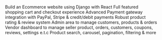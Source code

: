 

Build an Ecommerce website using Django with React
Full featured shopping cart and checkout experience
Advanced Payment gateway integration with PayPal, Stripe & credit/debit payments
Robust product rating & review system
Admin area to manage customers, products & orders
Vendor dashboard to manage seller product, orders, customers, coupons, reviews, settings e.t.c
Product search, carousel, pagination, filtering & more
